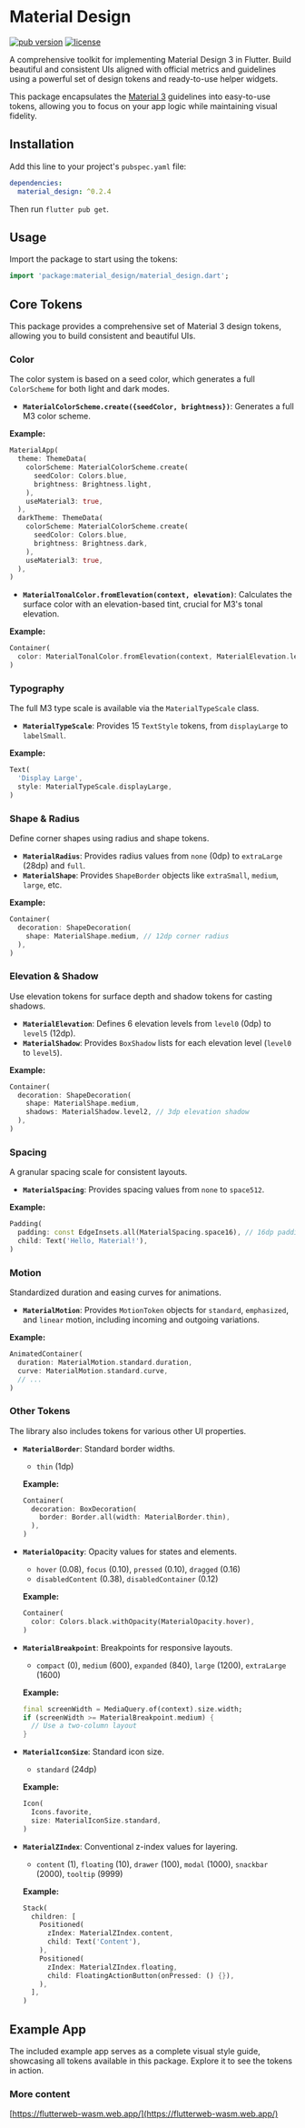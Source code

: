 # Material Design

[![pub version](https://img.shields.io/pub/v/material_design.svg)](https://pub.dev/packages/material_design)
[![license](https://img.shields.io/badge/license-BSD-blue.svg)](/LICENSE)

A comprehensive toolkit for implementing Material Design 3 in Flutter. Build beautiful and consistent UIs aligned with official metrics and guidelines using a powerful set of design tokens and ready-to-use helper widgets.

This package encapsulates the [Material 3](https://m3.material.io/) guidelines into easy-to-use tokens, allowing you to focus on your app logic while maintaining visual fidelity.

## Installation

Add this line to your project's `pubspec.yaml` file:

```yaml
dependencies:
  material_design: ^0.2.4
```

Then run `flutter pub get`.

## Usage

Import the package to start using the tokens:

```dart
import 'package:material_design/material_design.dart';
```

## Core Tokens

This package provides a comprehensive set of Material 3 design tokens, allowing you to build consistent and beautiful UIs.

### Color

The color system is based on a seed color, which generates a full `ColorScheme` for both light and dark modes.

- **`MaterialColorScheme.create({seedColor, brightness})`**: Generates a full M3 color scheme.

**Example:**

```dart
MaterialApp(
  theme: ThemeData(
    colorScheme: MaterialColorScheme.create(
      seedColor: Colors.blue,
      brightness: Brightness.light,
    ),
    useMaterial3: true,
  ),
  darkTheme: ThemeData(
    colorScheme: MaterialColorScheme.create(
      seedColor: Colors.blue,
      brightness: Brightness.dark,
    ),
    useMaterial3: true,
  ),
)
```

- **`MaterialTonalColor.fromElevation(context, elevation)`**: Calculates the surface color with an elevation-based tint, crucial for M3's tonal elevation.

**Example:**

```dart
Container(
  color: MaterialTonalColor.fromElevation(context, MaterialElevation.level2),
)
```

### Typography

The full M3 type scale is available via the `MaterialTypeScale` class.

- **`MaterialTypeScale`**: Provides 15 `TextStyle` tokens, from `displayLarge` to `labelSmall`.

**Example:**

```dart
Text(
  'Display Large',
  style: MaterialTypeScale.displayLarge,
)
```

### Shape & Radius

Define corner shapes using radius and shape tokens.

- **`MaterialRadius`**: Provides radius values from `none` (0dp) to `extraLarge` (28dp) and `full`.
- **`MaterialShape`**: Provides `ShapeBorder` objects like `extraSmall`, `medium`, `large`, etc.

**Example:**

```dart
Container(
  decoration: ShapeDecoration(
    shape: MaterialShape.medium, // 12dp corner radius
  ),
)
```

### Elevation & Shadow

Use elevation tokens for surface depth and shadow tokens for casting shadows.

- **`MaterialElevation`**: Defines 6 elevation levels from `level0` (0dp) to `level5` (12dp).
- **`MaterialShadow`**: Provides `BoxShadow` lists for each elevation level (`level0` to `level5`).

**Example:**

```dart
Container(
  decoration: ShapeDecoration(
    shape: MaterialShape.medium,
    shadows: MaterialShadow.level2, // 3dp elevation shadow
  ),
)
```

### Spacing

A granular spacing scale for consistent layouts.

- **`MaterialSpacing`**: Provides spacing values from `none` to `space512`.

**Example:**

```dart
Padding(
  padding: const EdgeInsets.all(MaterialSpacing.space16), // 16dp padding
  child: Text('Hello, Material!'),
)
```

### Motion

Standardized duration and easing curves for animations.

- **`MaterialMotion`**: Provides `MotionToken` objects for `standard`, `emphasized`, and `linear` motion, including incoming and outgoing variations.

**Example:**

```dart
AnimatedContainer(
  duration: MaterialMotion.standard.duration,
  curve: MaterialMotion.standard.curve,
  // ...
)
```

### Other Tokens

The library also includes tokens for various other UI properties.

- **`MaterialBorder`**: Standard border widths.

  - `thin` (1dp)

  **Example:**

  ```dart
  Container(
    decoration: BoxDecoration(
      border: Border.all(width: MaterialBorder.thin),
    ),
  )
  ```

- **`MaterialOpacity`**: Opacity values for states and elements.

  - `hover` (0.08), `focus` (0.10), `pressed` (0.10), `dragged` (0.16)
  - `disabledContent` (0.38), `disabledContainer` (0.12)

  **Example:**

  ```dart
  Container(
    color: Colors.black.withOpacity(MaterialOpacity.hover),
  )
  ```

- **`MaterialBreakpoint`**: Breakpoints for responsive layouts.

  - `compact` (0), `medium` (600), `expanded` (840), `large` (1200), `extraLarge` (1600)

  **Example:**

  ```dart
  final screenWidth = MediaQuery.of(context).size.width;
  if (screenWidth >= MaterialBreakpoint.medium) {
    // Use a two-column layout
  }
  ```

- **`MaterialIconSize`**: Standard icon size.

  - `standard` (24dp)

  **Example:**

  ```dart
  Icon(
    Icons.favorite,
    size: MaterialIconSize.standard,
  )
  ```

- **`MaterialZIndex`**: Conventional z-index values for layering.

  - `content` (1), `floating` (10), `drawer` (100), `modal` (1000), `snackbar` (2000), `tooltip` (9999)

  **Example:**

  ```dart
  Stack(
    children: [
      Positioned(
        zIndex: MaterialZIndex.content,
        child: Text('Content'),
      ),
      Positioned(
        zIndex: MaterialZIndex.floating,
        child: FloatingActionButton(onPressed: () {}),
      ),
    ],
  )
  ```

## Example App

The included example app serves as a complete visual style guide, showcasing all tokens available in this package. Explore it to see the tokens in action.

### More content

[https://flutterweb-wasm.web.app/](https://flutterweb-wasm.web.app/)
